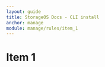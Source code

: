 ```yaml
---
layout: guide
title: StorageOS Docs - CLI install
anchor: manage
module: manage/rules/item_1
---
```


# Item 1

